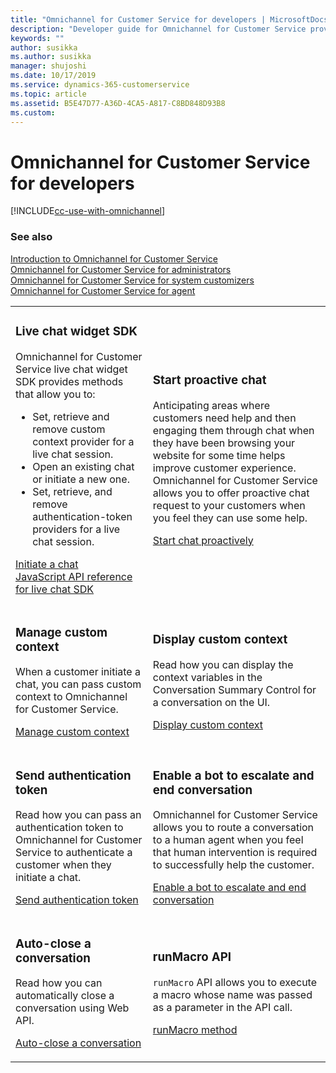 ```yaml
---
title: "Omnichannel for Customer Service for developers | MicrosoftDocs"
description: "Developer guide for Omnichannel for Customer Service provides developers the information they need to get started with using the extensibility features"
keywords: ""
author: susikka
ms.author: susikka
manager: shujoshi
ms.date: 10/17/2019
ms.service: dynamics-365-customerservice
ms.topic: article
ms.assetid: B5E47D77-A36D-4CA5-A817-C8BD848D93B8
ms.custom: 
---
```

# Omnichannel for Customer Service for developers

[!INCLUDE[cc-use-with-omnichannel](../../includes/cc-use-with-omnichannel.md)]

<table>
<tr>
<td>

### Live chat widget SDK

Omnichannel for Customer Service live chat widget SDK provides methods that allow you to:
- Set, retrieve and remove custom context provider for a live chat session.
- Open an existing chat or initiate a new one.
- Set, retrieve, and remove authentication-token providers for a live chat session.

[Initiate a chat](how-to/initiate-chat-wait-time.md)<br />
[JavaScript API reference for live chat SDK](omnichannel-reference.md)

</td>
<td>

### Start proactive chat

Anticipating areas where customers need help and then engaging them through chat when they have been browsing your website for some time helps improve customer experience. Omnichannel for Customer Service allows you to offer proactive chat request to your customers when you feel they can use some help.

[Start chat proactively](how-to/start-proactive-chat.md)

</td>
</tr>
<tr>
<td>

### Manage custom context

When a customer initiate a chat, you can pass custom context to Omnichannel for Customer Service.

[Manage custom context](how-to/send-context-starting-chat.md)

</td>
<td>

### Display custom context

Read how you can display the context variables in the Conversation Summary Control for a conversation on the UI.

[Display custom context](how-to/display-custom-context.md)

</td>
</tr>
<tr>
<td>

### Send authentication token

Read how you can pass an authentication token to Omnichannel for Customer Service to authenticate a customer when they initiate a chat.

[Send authentication token](how-to/send-auth-token-starting-chat.md)

</td>
<td>

### Enable a bot to escalate and end conversation

Omnichannel for Customer Service allows you to route a conversation to a human agent when you feel that human intervention is required to successfully help the customer.

[Enable a bot to escalate and end conversation](bot-escalate-end-conversation.md)<br />

</td>
</tr>
<tr>
<td>

### Auto-close a conversation

Read how you can automatically close a conversation using Web API.

[Auto-close a conversation](auto-close-conversation.md)

</td>
<td>

### runMacro API

`runMacro` API allows you to execute a macro whose name was passed as a parameter in the API call.

[runMacro method](reference/methods/runMacro.md)

</td>
</tr>

### See also

[Introduction to Omnichannel for Customer Service](../introduction-omnichannel.md)<br />
[Omnichannel for Customer Service for administrators](../administrator/omnichannel-administrator.md)<br />
[Omnichannel for Customer Service for system customizers](../customizer/omnichannel-customizer.md)<br />
[Omnichannel for Customer Service for agent](../agent/omnichannel-agent-overview.md)